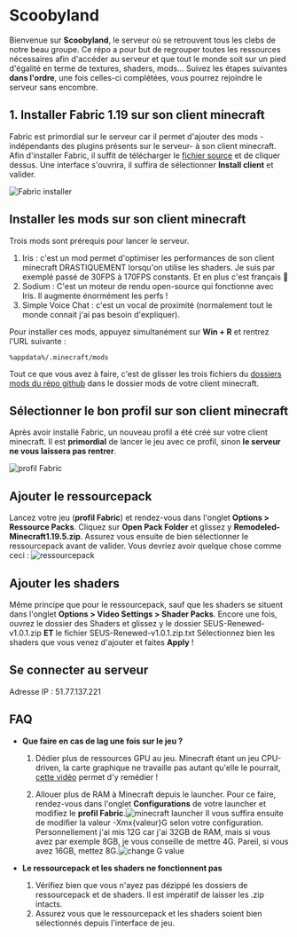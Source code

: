 # Scoobyland

Bienvenue sur **Scoobyland**, le serveur où se retrouvent tous les clebs de notre beau groupe.
Ce répo a pour but de regrouper toutes les ressources nécessaires afin d'accéder au serveur et que tout le monde soit sur un pied d'égalité en terme de textures, shaders, mods...
Suivez les étapes suivantes **dans l'ordre**, une fois celles-ci complétées, vous pourrez rejoindre le serveur sans encombre.

## 1. Installer Fabric 1.19 sur son client minecraft

Fabric est primordial sur le serveur car il permet d'ajouter des mods -indépendants des plugins présents sur le serveur- à son client minecraft.
Afin d'installer Fabric, il suffit de télécharger le [fichier source](https://github.com/Clement-picot6/minecraft/blob/main/utils/) et de cliquer dessus. Une interface s'ouvrira, il suffira de sélectionner **Install client** et valider.

![Fabric installer](https://img001.prntscr.com/file/img001/hQRfBiONSOSloMbFn6drRA.jpeg)


## Installer les mods sur son client minecraft
Trois mods sont prérequis pour lancer le serveur.
1. Iris : c'est un mod permet d'optimiser les performances de son client minecraft DRASTIQUEMENT lorsqu'on utilise les shaders. Je suis par exemplé passé de 30FPS à 170FPS constants. Et en plus c'est français 🐓
2. Sodium : C'est un moteur de rendu open-source qui fonctionne avec Iris. Il augmente énormément les perfs !
3. Simple Voice Chat : c'est un vocal de proximité (normalement tout le monde connait j'ai pas besoin d'expliquer).

Pour installer ces mods, appuyez simultanément sur **Win + R** et rentrez l'URL suivante :

    %appdata%/.minecraft/mods
Tout ce que vous avez à faire, c'est de glisser les trois fichiers du [dossiers mods du répo github](https://github.com/Clement-picot6/minecraft/tree/main/mods) dans le dossier mods de votre client minecraft.


## Sélectionner le bon profil sur son client minecraft

Après avoir installé Fabric, un nouveau profil a été créé sur votre client minecraft. Il est **primordial** de lancer le jeu avec ce profil, sinon **le serveur ne vous laissera pas rentrer**.

![profil Fabric](https://img001.prntscr.com/file/img001/EhPPK7odSfGWpfJs2iyNrw.jpeg)

## Ajouter le ressourcepack
Lancez votre jeu (**profil Fabric**) et rendez-vous dans l'onglet **Options > Ressource Packs**. Cliquez sur **Open Pack Folder** et glissez y **Remodeled-Minecraft1.19.5.zip**.
Assurez vous ensuite de bien sélectionner le ressourcepack avant de valider. Vous devriez avoir quelque chose comme ceci :
![ressourcepack](https://img001.prntscr.com/file/img001/9a0oLoD6QMKoh6_zCvFpGg.jpeg)

## Ajouter les shaders

Même principe que pour le ressourcepack, sauf que les shaders se situent dans l'onglet **Options > Video Settings > Shader Packs**. Encore une fois, ouvrez le dossier des Shaders et glissez y le dossier SEUS-Renewed-v1.0.1.zip **ET** le fichier SEUS-Renewed-v1.0.1.zip.txt
Sélectionnez bien les shaders que vous venez d'ajouter et faites **Apply** !

## Se connecter au serveur

Adresse IP : 51.77.137.221

## FAQ

 - **Que faire en cas de lag une fois sur le jeu ?**
	 1. Dédier plus de ressources GPU au jeu. Minecraft étant un jeu CPU-driven, la carte graphique ne travaille pas autant qu'elle le pourrait, [cette vidéo](https://www.youtube.com/watch?v=J1UcsKnIV10&ab_channel=GameTrick) permet d'y remédier !

	 2. Allouer plus de RAM à Minecraft depuis le launcher. Pour ce faire, rendez-vous dans l'onglet **Configurations** de votre launcher et modifiez le **profil Fabric**.![minecraft launcher](https://img001.prntscr.com/file/img001/StBWM162SsGp77FAmTHpGQ.jpeg)
Il vous suffira ensuite de modifier la valeur -Xmx{valeur}G selon votre configuration.
Personnellement j'ai mis 12G car j'ai 32GB de RAM, mais si vous avez par exemple 8GB, je vous conseille de mettre 4G. Pareil, si vous avez 16GB, mettez 8G.![change G value](https://img001.prntscr.com/file/img001/E00i1m7gTr-eq7G9MhqHiQ.jpeg)&nbsp;
&nbsp;

 - **Le ressourcepack et les shaders ne fonctionnent pas**
	1. Vérifiez bien que vous n'ayez pas dézippé les dossiers de ressourcepack et de shaders. Il est impératif de laisser les .zip intacts.
	2. Assurez vous que le ressourcepack et les shaders soient bien sélectionnés depuis l'interface de jeu.